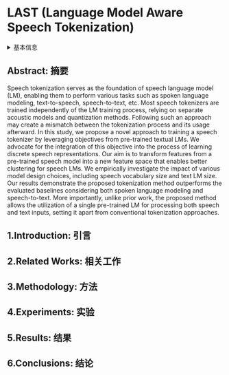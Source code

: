 # LAST (Language Model Aware Speech Tokenization)

<details>
<summary>基本信息</summary>

- 标题: "LAST: Language Model Aware Speech Tokenization"
- 作者: 
  - 01 Arnon Turetzky
  - 02 Yossi Adi
- 链接: 
  - [ArXiv](https://arxiv.org/abs/2409.03701)
  - [Publication]()
  - [Github]()
  - [Demo]()
- 文件: 
  - [ArXiv] #TODO
  - [Publication] #TODO

</details>

## Abstract: 摘要

Speech tokenization serves as the foundation of speech language model (LM), enabling them to perform various tasks such as spoken language modeling, text-to-speech, speech-to-text, etc. 
Most speech tokenizers are trained independently of the LM training process, relying on separate acoustic models and quantization methods. 
Following such an approach may create a mismatch between the tokenization process and its usage afterward. 
In this study, we propose a novel approach to training a speech tokenizer by leveraging objectives from pre-trained textual LMs. 
We advocate for the integration of this objective into the process of learning discrete speech representations. Our aim is to transform features from a pre-trained speech model into a new feature space that enables better clustering for speech LMs. 
We empirically investigate the impact of various model design choices, including speech vocabulary size and text LM size. 
Our results demonstrate the proposed tokenization method outperforms the evaluated baselines considering both spoken language modeling and speech-to-text. 
More importantly, unlike prior work, the proposed method allows the utilization of a single pre-trained LM for processing both speech and text inputs, setting it apart from conventional tokenization approaches.

## 1.Introduction: 引言

## 2.Related Works: 相关工作

## 3.Methodology: 方法

## 4.Experiments: 实验

## 5.Results: 结果

## 6.Conclusions: 结论
